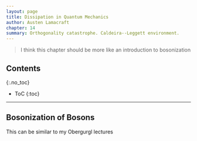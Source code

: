 ```yaml
---
layout: page
title: Dissipation in Quantum Mechanics
author: Austen Lamacraft
chapter: 14
summary: Orthogonality catastrophe. Caldeira--Leggett environment.
---
```


> I think this chapter should be more like an introduction to bosonization

## Contents
{:.no_toc}

* ToC
{:toc}

---

## Bosonization of Bosons

This can be similar to my Obergurgl lectures
